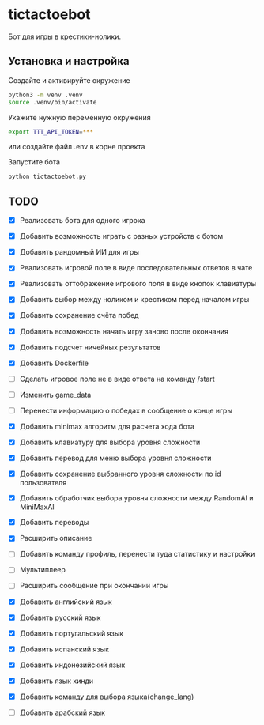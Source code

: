 # tictactoebot

Бот для игры в крестики-нолики.

## Установка и настройка

Создайте и активируйте окружение
```sh
python3 -m venv .venv
source .venv/bin/activate
```

Укажите нужную переменную окружения
```sh
export TTT_API_TOKEN=***
```
или создайте файл .env в корне проекта

Запустите бота
```sh
python tictactoebot.py
```

## TODO

- [x] Реализовать бота для одного игрока
- [x] Добавить возможность играть с разных устройств с ботом
- [x] Добавить рандомный ИИ для игры
- [x] Реализовать игровой поле в виде последовательных ответов в чате
- [x] Реализовать оттображение игрового поля в виде кнопок клавиатуры
- [x] Добавить выбор между ноликом и крестиком перед началом игры
- [x] Добавить сохранение счёта побед
- [x] Добавить возможность начать игру заново после окончания
- [x] Добавить подсчет ничейных результатов
- [x] Добавить Dockerfile
- [ ] Сделать игровое поле не в виде ответа на команду /start
- [ ] Изменить game_data
- [ ] Перенести информацию о победах в сообщение о конце игры
- [x] Добавить minimax алгоритм для расчета хода бота
- [x] Добавить клавиатуру для выбора уровня сложности
- [x] Добавить перевод для меню выбора уровня сложности
- [x] Добавить сохранение выбранного уровня сложности по id пользователя 
- [x] Добавить обработчик выбора уровня сложности между RandomAI и MiniMaxAI 
- [x] Добавить переводы
- [x] Расширить описание
- [ ] Добавить команду профиль, перенести туда статистику и настройки
- [ ] Мультиплеер
- [ ] Расширить сообщение при окончании игры
- [x] Добавить английский язык
- [x] Добавить русский язык
- [x] Добавить португальский язык
- [x] Добавить испанский язык
- [x] Добавить индонезийский язык
- [x] Добавить язык хинди
- [x] Добавить команду для выбора языка(change_lang)
- [ ] Добавить арабский язык

